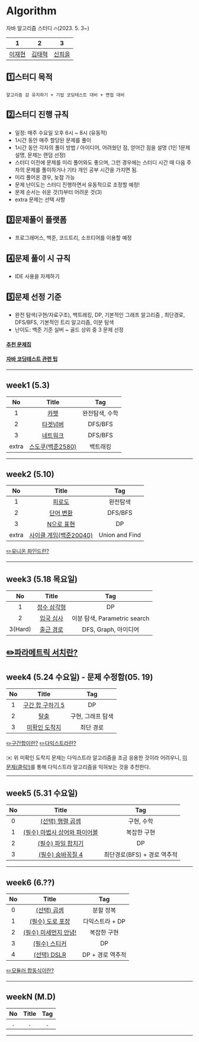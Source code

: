 # Algorithm
자바 알고리즘 스터디 🔥(2023. 5. 3~)

| 1 | 2    | 3 |
| :---:   | :---: | :---: |
| [이재현](https://github.com/versatile0010) | [김태혁](https://github.com/rlaxoqkf)  | [신희을](https://github.com/ShinHeeEul)  |

## 1️⃣스터디 목적
```
알고리즘 감 유지하기 + 기업 코딩테스트 대비 + 면접 대비
```

## 2️⃣스터디 진행 규칙
- 일정: 매주 수요일 오후 6시 ~ 8시 (유동적)
- 1시간 동안 매주 할당된 문제를 풀이
- 1시간 동안 각자의 풀이 방법 / 아이디어, 어려웠던 점, 얻어간 점을 설명 (1인 1문제 설명, 문제는 랜덤 선정)
- 스터디 이전에 문제를 미리 풀어와도 좋으며, 그런 경우에는 스터디 시간 때 다음 주차의 문제를 풀이하거나 기타 개인 공부 시간을 가지면 됨.
- 미리 풀어온 경우, 늦참 가능
- 문제 난이도는 스터디 진행하면서 유동적으로 조정할 예정!
- 문제 순서는 쉬운 것(1)부터 어려운 것(3)
- extra 문제는 선택 사항

## 3️⃣문제풀이 플랫폼
- 프로그래머스, 백준, 코드트리, 소프티어를 이용할 예정

## 4️⃣문제 풀이 시 규칙
- IDE 사용을 자제하기


## 5️⃣문제 선정 기준
- 완전 탐색(구현/자료구조), 백트래킹, DP, 기본적인 그래프 알고리즘 , 최단경로, DFS/BFS, 기본적인 트리 알고리즘, 이분 탐색
- 난이도: 백준 기준 실버 ~ 골드 상위 중 3 문제 선정

#### [추천 문제집](https://www.acmicpc.net/workbook/view/14161)
#### [자바 코딩테스트 관련 팁](https://velog.io/@alstjdwo1601/Java-%EC%BD%94%EB%94%A9%ED%85%8C%EC%8A%A4%ED%8A%B8-%EA%B4%80%EB%A0%A8-%ED%8C%81#19-%EC%9D%B4%EB%B6%84%ED%83%90%EC%83%89--binarysearch%EC%9D%98-%EB%91%90%EA%B0%80%EC%A7%80-%EC%9C%A0%ED%98%95)
---
## week1 (5.3)
| No | Title    | Tag|
| :---:   | :---: | :---: |
| 1 | [카펫](https://school.programmers.co.kr/learn/courses/30/lessons/42842)   | 완전탐색, 수학  |
| 2 | [타겟넘버](https://school.programmers.co.kr/learn/courses/30/lessons/43165)| DFS/BFS |
| 3 | [네트워크](https://school.programmers.co.kr/learn/courses/30/lessons/43162) | DFS/BFS  |
|extra| [스도쿠(백준2580)](https://www.acmicpc.net/problem/2580)| 백트래킹 |

---
## week2 (5.10)
| No | Title    | Tag|
| :---:   | :---: | :---: |
| 1 | [피로도](https://school.programmers.co.kr/learn/courses/30/lessons/87946) | 완전탐색  |
| 2 | [단어 변환](https://school.programmers.co.kr/learn/courses/30/lessons/43163) | DFS/BFS  |
| 3 | [N으로 표현](https://school.programmers.co.kr/learn/courses/30/lessons/42895) | DP  |
|extra|[사이클 게임(백준20040)](https://www.acmicpc.net/problem/20040)| Union and Find|

[✏️유니온 파인드란?](https://rachel0115.tistory.com/entry/%EC%9C%A0%EB%8B%88%EC%98%A8-%ED%8C%8C%EC%9D%B8%EB%93%9C-Union-Find-Java)


---




## week3 (5.18 목요일)
| No | Title    | Tag|
| :---:   | :---: | :---: |
| 1 | [정수 삼각형](https://school.programmers.co.kr/learn/courses/30/lessons/43105) | DP  |
| 2 | [입국 심사](https://school.programmers.co.kr/learn/courses/30/lessons/43238) | 이분 탐색, Parametric search  |
| 3(Hard) | [출근 경로](https://softeer.ai/practice/info.do?idx=1&eid=1529) | DFS, Graph, 아이디어 |

[✏️파라메트릭 서치란?](https://velog.io/@lake/%EC%9D%B4%EB%B6%84%ED%83%90%EC%83%89-%ED%8C%8C%EB%9D%BC%EB%A9%94%ED%8A%B8%EB%A6%AD-%EC%84%9C%EC%B9%98Parametric-Search)
---


## week4 (5.24 수요일) - 문제 수정함(05. 19)
| No | Title    | Tag|
| :---:   | :---: | :---: |
| 1 | [구간 합 구하기 5](https://www.acmicpc.net/problem/11660) | DP |
| 2 | [탈출](https://www.acmicpc.net/problem/3055) | 구현, 그래프 탐색 |
| 3 | [미확인 도착지](https://www.acmicpc.net/problem/9370) | 최단 경로 |

[✏️구간합이란?](https://www.crocus.co.kr/843#:~:text=%EC%93%B0%EC%9D%B4%EB%8A%94%20%EB%AC%B8%EC%A0%9C%EB%93%A4-,1.%20%EA%B5%AC%EA%B0%84%20%ED%95%A9(Prefix%20Sum)%EC%9D%B4%EB%9E%80%3F,%EA%B0%9C%EB%85%90%EC%9D%B4%20%ED%97%B7%EA%B0%88%EB%A6%B4%20%EB%95%8C%EA%B0%80%20%EC%9E%88%EB%8B%A4.&text=%EA%B5%AC%EA%B0%84%20%ED%95%A9%EC%9D%80%20a~b,%ED%95%A9%EC%9D%84%20%EC%9D%98%EB%AF%B8%ED%95%98%EB%8A%94%20%EA%B2%83%EC%9D%B4%EB%8B%A4.)
[✏️다익스트라란?](https://sskl660.tistory.com/59)

✉️ 위 미확인 도착지 문제는 다익스트라 알고리즘을 조금 응용한 것이라 어려우니,
[이 문제(클릭!)](https://www.acmicpc.net/problem/1753)를 통해 다익스트라 알고리즘을 익혀보는 것을 추천한다.

---
## week5 (5.31 수요일)
| No | Title    | Tag|
| :---:   | :---: | :---: |
| 0 | [(선택) 행렬 곱셈](https://www.acmicpc.net/problem/2740) | 구현, 수학 |
| 1 | [(필수) 마법사 상어와 파이어볼](https://www.acmicpc.net/problem/20056) | 복잡한 구현 |
| 2 | [(필수) 파일 합치기](https://www.acmicpc.net/problem/11066) | DP  |
| 3 | [(필수) 숨바꼭질 4](https://www.acmicpc.net/problem/13913) | 최단경로(BFS) + 경로 역추적  |
---

## week6 (6.??)
| No | Title    | Tag|
| :---:   | :---: | :---: |
| 0 | [(선택) 곱셈](https://www.acmicpc.net/problem/1629) | 분할 정복  |
| 1 | [(필수) 도로 포장](https://www.acmicpc.net/problem/1162) | 다익스트라 + DP |
| 2 | [(필수) 미세먼지 안녕!](https://www.acmicpc.net/problem/17144) | 복잡한 구현  |
| 3 | [(필수) 스티커](https://www.acmicpc.net/problem/9465) | DP  |
| 4 | [(선택) DSLR](https://www.acmicpc.net/problem/9019)| DP + 경로 역추적 |

[✏️모듈러 합동식이란?](https://sskl660.tistory.com/75)

---
## weekN (M.D)
| No | Title    | Tag|
| :---:   | :---: | :---: |
| . | . | .  |
---


